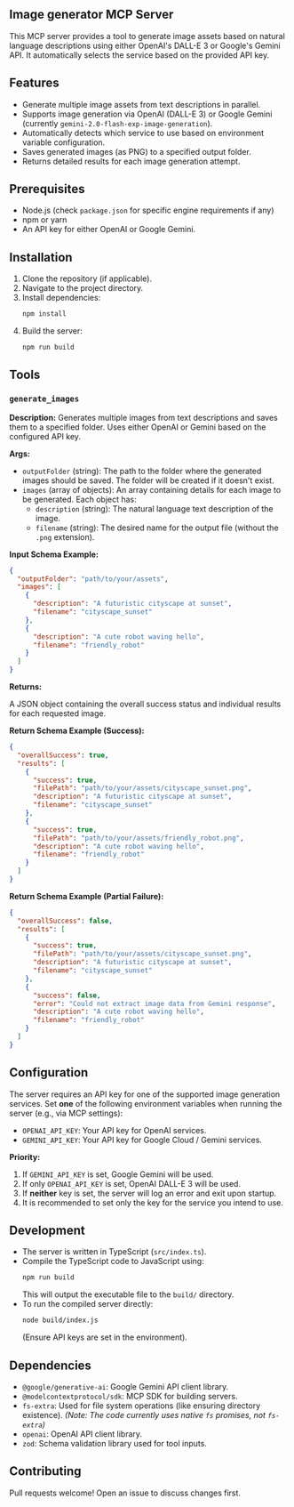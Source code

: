 ## Image generator MCP Server

This MCP server provides a tool to generate image assets based on natural language descriptions using either OpenAI's DALL-E 3 or Google's Gemini API. It automatically selects the service based on the provided API key.

## Features

-   Generate multiple image assets from text descriptions in parallel.
-   Supports image generation via OpenAI (DALL-E 3) or Google Gemini (currently `gemini-2.0-flash-exp-image-generation`).
-   Automatically detects which service to use based on environment variable configuration.
-   Saves generated images (as PNG) to a specified output folder.
-   Returns detailed results for each image generation attempt.

## Prerequisites

-   Node.js (check `package.json` for specific engine requirements if any)
-   npm or yarn
-   An API key for either OpenAI or Google Gemini.

## Installation

1.  Clone the repository (if applicable).
2.  Navigate to the project directory.
3.  Install dependencies:
    ```bash
    npm install
    ```
4.  Build the server:
    ```bash
    npm run build
    ```

## Tools

### `generate_images`

**Description:** Generates multiple images from text descriptions and saves them to a specified folder. Uses either OpenAI or Gemini based on the configured API key.

**Args:**

-   `outputFolder` (string): The path to the folder where the generated images should be saved. The folder will be created if it doesn't exist.
-   `images` (array of objects): An array containing details for each image to be generated. Each object has:
    -   `description` (string): The natural language text description of the image.
    -   `filename` (string): The desired name for the output file (without the `.png` extension).

**Input Schema Example:**

```json
{
  "outputFolder": "path/to/your/assets",
  "images": [
    {
      "description": "A futuristic cityscape at sunset",
      "filename": "cityscape_sunset"
    },
    {
      "description": "A cute robot waving hello",
      "filename": "friendly_robot"
    }
  ]
}
```

**Returns:**

A JSON object containing the overall success status and individual results for each requested image.

**Return Schema Example (Success):**

```json
{
  "overallSuccess": true,
  "results": [
    {
      "success": true,
      "filePath": "path/to/your/assets/cityscape_sunset.png",
      "description": "A futuristic cityscape at sunset",
      "filename": "cityscape_sunset"
    },
    {
      "success": true,
      "filePath": "path/to/your/assets/friendly_robot.png",
      "description": "A cute robot waving hello",
      "filename": "friendly_robot"
    }
  ]
}
```

**Return Schema Example (Partial Failure):**

```json
{
  "overallSuccess": false,
  "results": [
    {
      "success": true,
      "filePath": "path/to/your/assets/cityscape_sunset.png",
      "description": "A futuristic cityscape at sunset",
      "filename": "cityscape_sunset"
    },
    {
      "success": false,
      "error": "Could not extract image data from Gemini response",
      "description": "A cute robot waving hello",
      "filename": "friendly_robot"
    }
  ]
}
```

## Configuration

The server requires an API key for one of the supported image generation services. Set **one** of the following environment variables when running the server (e.g., via MCP settings):

-   `OPENAI_API_KEY`: Your API key for OpenAI services.
-   `GEMINI_API_KEY`: Your API key for Google Cloud / Gemini services.

**Priority:**

1.  If `GEMINI_API_KEY` is set, Google Gemini will be used.
2.  If only `OPENAI_API_KEY` is set, OpenAI DALL-E 3 will be used.
3.  If **neither** key is set, the server will log an error and exit upon startup.
4.  It is recommended to set only the key for the service you intend to use.

## Development

-   The server is written in TypeScript (`src/index.ts`).
-   Compile the TypeScript code to JavaScript using:
    ```bash
    npm run build
    ```
    This will output the executable file to the `build/` directory.
-   To run the compiled server directly:
    ```bash
    node build/index.js
    ```
    (Ensure API keys are set in the environment).

## Dependencies

-   `@google/generative-ai`: Google Gemini API client library.
-   `@modelcontextprotocol/sdk`: MCP SDK for building servers.
-   `fs-extra`: Used for file system operations (like ensuring directory existence). *(Note: The code currently uses native `fs` promises, not `fs-extra`)*
-   `openai`: OpenAI API client library.
-   `zod`: Schema validation library used for tool inputs.

## Contributing

Pull requests welcome! Open an issue to discuss changes first.
